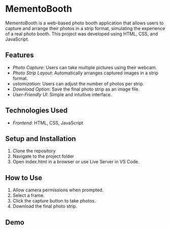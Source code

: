 # MementoBooth

MementoBooth is a web-based photo booth application that allows users to capture and arrange their photos in a strip format, simulating the experience of a real photo booth. This project was developed using HTML, CSS, and JavaScript.

## Features
-  *Photo Capture*: Users can take multiple pictures using their webcam.
-  *Photo Strip Layout*: Automatically arranges captured images in a strip format.
-  *ustomization*: Users can adjust the number of photos per strip.
-  *Download Option*: Save the final photo strip as an image file.
-  *User-Friendly UI*: Simple and intuitive interface.

## Technologies Used
-  *Frontend*: HTML, CSS, JavaScript

## Setup and Installation
1.	Clone the repository
2.	Navigate to the project folder
3.	Open index.html in a browser or use Live Server in VS Code.

## How to Use
1.	Allow camera permissions when prompted.
2.	Select a frame.
3.	Click the capture button to take photos.
4.	Download the final photo strip.

## Demo


